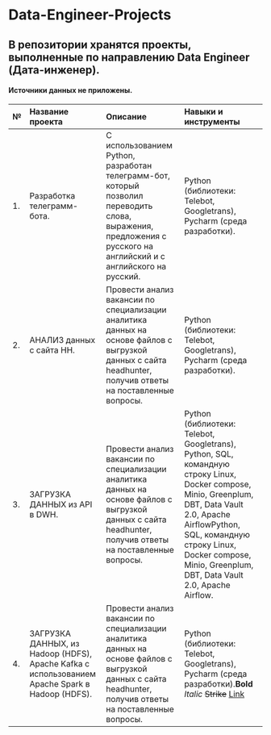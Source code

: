 # Data-Engineer-Projects

## В репозитории хранятся проекты, выполненные по направлению Data Engineer (Дата-инженер).
#### Источники данных не приложены.

|   № |    Название проекта  |   Описание |  Навыки и инструменты |
|:----|:---------------------|:---------|:----------------------|
|   1.  |     Разработка телеграмм-бота.                 |    С использованием Python, разработан телеграмм-бот, который позволил переводить слова, выражения, предложения с русского на английский и с английского на русский.      |   Python (библиотеки: Telebot, Googletrans), Pycharm (среда разработки).                    |
|   2.  |     АНАЛИЗ данных с сайта НН.                 |   Провести анализ вакансии по специализации аналитика данных на основе файлов с выгрузкой данных с сайта headhunter, получив ответы на поставленные вопросы.      |   Python (библиотеки: Telebot, Googletrans), Pycharm (среда разработки).                    |  
|   3.  |     ЗАГРУЗКА ДАННЫХ из API в DWH.                 |   Провести анализ вакансии по специализации аналитика данных на основе файлов с выгрузкой данных с сайта headhunter, получив ответы на поставленные вопросы.      |   Python (библиотеки: Telebot, Googletrans), Python, SQL, командную строку Linux, Docker compose, Minio, Greenplum, DBT, Data Vault 2.0, Apache AirflowPython, SQL, командную строку Linux, Docker compose, Minio, Greenplum, DBT, Data Vault 2.0, Apache Airflow.
|   4.  |     ЗАГРУЗКА ДАННЫХ, из Hadoop (HDFS), Apache Kafka  с использованием Apache Spark в Hadoop (HDFS).                 |   Провести анализ вакансии по специализации аналитика данных на основе файлов с выгрузкой данных с сайта headhunter, получив ответы на поставленные вопросы.      |   Python (библиотеки: Telebot, Googletrans), Pycharm (среда разработки).**Bold** *Italic* ~~Strike~~ [Link](dot.com)
